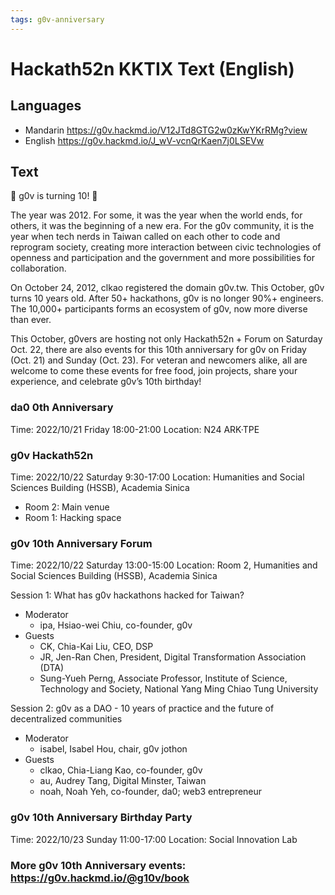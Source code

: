 ```yaml
---
tags: g0v-anniversary
---
```

# Hackath52n KKTIX Text (English)

## Languages

- Mandarin https://g0v.hackmd.io/V12JTd8GTG2w0zKwYKrRMg?view
- English https://g0v.hackmd.io/J_wV-vcnQrKaen7j0LSEVw

## Text

🎉 g0v is turning 10! 🎊

The year was 2012. For some, it was the year when the world ends, for others, it was the beginning of a new era. For the g0v community, it is the year when tech nerds in Taiwan called on each other to code and reprogram society, creating more interaction between civic technologies of openness and participation and the government and more possibilities for collaboration.

On October 24, 2012, clkao registered the domain g0v.tw. This October, g0v turns 10 years old. After 50+ hackathons, g0v is no longer 90%+ engineers. The 10,000+ participants forms an ecosystem of g0v, now more diverse than ever.

This October, g0vers are hosting not only Hackath52n + Forum on Saturday Oct. 22, there are also events for this 10th anniversary for g0v on Friday (Oct. 21) and Sunday (Oct. 23). For veteran and newcomers alike, all are welcome to come these events for free food, join projects, share your experience, and celebrate g0v’s 10th birthday!

### da0 0th Anniversary
Time: 2022/10/21 Friday 18:00-21:00
Location: N24 ARK·TPE

### g0v Hackath52n
Time: 2022/10/22 Saturday 9:30-17:00
Location: Humanities and Social Sciences Building (HSSB), Academia Sinica
- Room 2: Main venue
- Room 1: Hacking space

### g0v 10th Anniversary Forum
Time: 2022/10/22 Saturday 13:00-15:00
Location: Room 2, Humanities and Social Sciences Building (HSSB), Academia Sinica

Session 1: What has g0v hackathons hacked for Taiwan?
- Moderator
    - ipa, Hsiao-wei Chiu, co-founder, g0v
- Guests
    - CK, Chia-Kai Liu, CEO, DSP
    - JR, Jen-Ran Chen, President, Digital Transformation Association (DTA)
    - Sung-Yueh Perng, Associate Professor, Institute of Science, Technology and Society, National Yang Ming Chiao Tung University

Session 2: g0v as a DAO - 10 years of practice and the future of decentralized communities
- Moderator
    - isabel, Isabel Hou, chair, g0v jothon
- Guests
    - clkao, Chia-Liang Kao, co-founder, g0v
    - au, Audrey Tang, Digital Minster, Taiwan
    - noah, Noah Yeh, co-founder, da0; web3 entrepreneur

### g0v 10th Anniversary Birthday Party
Time: 2022/10/23 Sunday 11:00-17:00
Location: Social Innovation Lab

### More g0v 10th Anniversary events: https://g0v.hackmd.io/@g10v/book